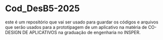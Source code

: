 # Cod_DesB5-2025
este é um repositório que vai ser usado para guardar os códigos e arquivos que serão usados para a prototipagem de um aplicativo na matéria de CO-DESIGN DE APLICATIVOS na graduação de engenharia no INSPER.
